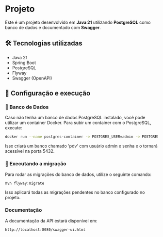 # Projeto

Este é um projeto desenvolvido em **Java 21** utilizando **PostgreSQL** como banco de dados e documentado com **Swagger**.

## 🛠 Tecnologias utilizadas
- Java 21
- Spring Boot
- PostgreSQL
- Flyway
- Swagger (OpenAPI)

## 🚀 Configuração e execução

### 📌 Banco de Dados
Caso não tenha um banco de dados PostgreSQL instalado, você pode utilizar um container Docker. Para subir um container com o PostgreSQL, execute:

```sh
docker run --name postgres-container -e POSTGRES_USER=admin -e POSTGRES_PASSWORD=Password!123 -e POSTGRES_DB=pdv -p 5432:5432 -d postgres
```

Isso criará um banco chamado 'pdv' com usuário admin e senha e o tornará acessível na porta 5432.

### 🔄 Executando a migração
Para rodar as migrações do banco de dados, utilize o seguinte comando:

```sh
mvn flyway:migrate
```

Isso aplicará todas as migrações pendentes no banco configurado no projeto.

### Documentação

A documentação da API estará disponível em:

```
http://localhost:8080/swagger-ui.html
```
